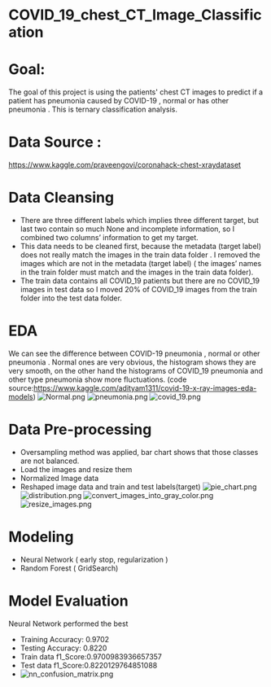# COVID_19_chest_CT_Image_Classification

# Goal:

The goal of this project is using the patients' chest CT images to predict if a patient has pneumonia caused by COVID-19 , normal or has other pneumonia . This is ternary classification analysis.

# Data Source :
https://www.kaggle.com/praveengovi/coronahack-chest-xraydataset
# Data Cleansing 
- There are three different labels which implies three different target, but last two contain so much None and incomplete information, so I combined  two columns’ information to get my target.
- This data needs to be cleaned first, because the metadata (target label) does not really match the images in the train data folder .  I removed the images which are not in the metadata (target label) ( the images’ names  in the train folder must match and the images in the train data folder).
- The train data contains all COVID_19 patients but there are no COVID_19 images in test data so I moved 20% of COVID_19 images from the train folder into the test data folder.

# EDA 
 We can see the difference between COVID-19 pneumonia , normal or other pneumonia . Normal ones are very obvious, the histogram shows they are very smooth, on the other hand the histograms of  COVID_19 pneumonia and other type pneumonia  show more  fluctuations. 
 (code source:https://www.kaggle.com/adityam1311/covid-19-x-ray-images-eda-models)
![Normal.png](Normal.png)
![pneumonia.png](pneumonia.png)
![covid_19.png](covid_19.png)

 
# Data Pre-processing
- Oversampling method was applied, bar chart shows that those classes are not balanced.
- Load the images  and resize them
- Normalized Image data
- Reshaped  image data and train and test labels(target) 
![pie_chart.png](pie_chart.png)
![distribution.png](distribution.png)
![convert_images_into_gray_color.png](convert_images_into_gray_color.png)
![resize_images.png](resize_images.png)

# Modeling
- Neural Network ( early stop, regularization )
- Random Forest ( GridSearch)
# Model Evaluation
Neural Network performed the best 
- Training Accuracy: 0.9702
- Testing Accuracy:  0.8220
- Train data f1_Score:0.9700983936657357
- Test data f1_Score:0.8220129764851088
- ![nn_confusion_matrix.png](confusion_matrix.png)

